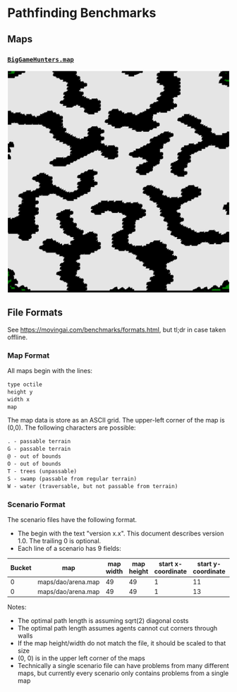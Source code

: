 # Pathfinding Benchmarks

## Maps

### [`BigGameHunters.map`](./BigGameHunters.map)

![BigGameHunters.map](./BigGameHunters.png)

## File Formats

See <https://movingai.com/benchmarks/formats.html>, but tl;dr in case taken
offline.

### Map Format

All maps begin with the lines:

```txt
type octile
height y
width x
map
```

The map data is store as an ASCII grid. The upper-left corner of the map is
(0,0). The following characters are possible:

```txt
. - passable terrain
G - passable terrain
@ - out of bounds
O - out of bounds
T - trees (unpassable)
S - swamp (passable from regular terrain)
W - water (traversable, but not passable from terrain)
```

### Scenario Format

The scenario files have the following format.

- The begin with the text "version x.x". This document describes version 1.0.
  The trailing 0 is optional.
- Each line of a scenario has 9 fields:

Bucket | map | map width | map height | start x-coordinate | start y-coordinate | goal x-coordinate | goal y-coordinate | optimal length
--- | --- | --- | --- | --- | --- | --- | --- | ---
0 | maps/dao/arena.map | 49 | 49 | 1 | 11 | 1 | 12 | 1
0 | maps/dao/arena.map | 49 | 49 | 1 | 13 | 4 | 12 | 3.41421

Notes:

- The optimal path length is assuming sqrt(2) diagonal costs
- The optimal path length assumes agents cannot cut corners through walls
- If the map height/width do not match the file, it should be scaled to that size
- (0, 0) is in the upper left corner of the maps
- Technically a single scenario file can have problems from many different maps,
  but currently every scenario only contains problems from a single map
